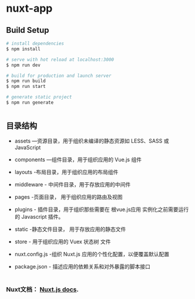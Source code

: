 # nuxt-app

## Build Setup
```bash
# install dependencies
$ npm install

# serve with hot reload at localhost:3000
$ npm run dev

# build for production and launch server
$ npm run build
$ npm run start

# generate static project
$ npm run generate
```
#
## 目录结构
- assets   —资源目录，用于组织未编译的静态资源如 LESS、SASS 或 JavaScript

- components —组件目录，用于组织应用的 Vue.js 组件

- layouts -布局目录，用于组织应用的布局组件

- middleware  - 中间件目录，用于存放应用的中间件

- pages -页面目录， 用于组织应用的路由及视图

- plugins - 插件目录，用于组织那些需要在 根vue.js应用 实例化之前需要运行的 Javascript 插件。

- static -静态文件目录， 用于存放应用的静态文件

- store - 用于组织应用的 Vuex 状态树 文件

- nuxt.config.js -组织 Nuxt.js 应用的个性化配置，以便覆盖默认配置

- package.json - 描述应用的依赖关系和对外暴露的脚本接口
#

### Nuxt文档： [Nuxt.js docs](https://nuxtjs.org).


